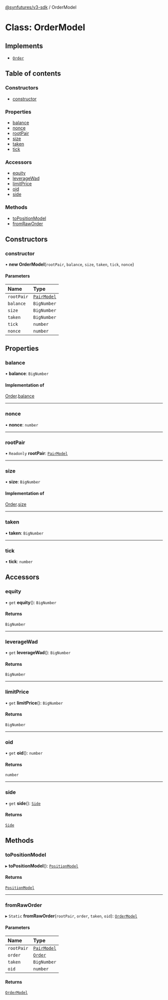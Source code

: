 [@synfutures/v3-sdk](../README.md) / OrderModel

# Class: OrderModel

## Implements

- [`Order`](../interfaces/Order.md)

## Table of contents

### Constructors

- [constructor](OrderModel.md#constructor)

### Properties

- [balance](OrderModel.md#balance)
- [nonce](OrderModel.md#nonce)
- [rootPair](OrderModel.md#rootpair)
- [size](OrderModel.md#size)
- [taken](OrderModel.md#taken)
- [tick](OrderModel.md#tick)

### Accessors

- [equity](OrderModel.md#equity)
- [leverageWad](OrderModel.md#leveragewad)
- [limitPrice](OrderModel.md#limitprice)
- [oid](OrderModel.md#oid)
- [side](OrderModel.md#side)

### Methods

- [toPositionModel](OrderModel.md#topositionmodel)
- [fromRawOrder](OrderModel.md#fromraworder)

## Constructors

### constructor

• **new OrderModel**(`rootPair`, `balance`, `size`, `taken`, `tick`, `nonce`)

#### Parameters

| Name | Type |
| :------ | :------ |
| `rootPair` | [`PairModel`](PairModel.md) |
| `balance` | `BigNumber` |
| `size` | `BigNumber` |
| `taken` | `BigNumber` |
| `tick` | `number` |
| `nonce` | `number` |

## Properties

### balance

• **balance**: `BigNumber`

#### Implementation of

[Order](../interfaces/Order.md).[balance](../interfaces/Order.md#balance)

___

### nonce

• **nonce**: `number`

___

### rootPair

• `Readonly` **rootPair**: [`PairModel`](PairModel.md)

___

### size

• **size**: `BigNumber`

#### Implementation of

[Order](../interfaces/Order.md).[size](../interfaces/Order.md#size)

___

### taken

• **taken**: `BigNumber`

___

### tick

• **tick**: `number`

## Accessors

### equity

• `get` **equity**(): `BigNumber`

#### Returns

`BigNumber`

___

### leverageWad

• `get` **leverageWad**(): `BigNumber`

#### Returns

`BigNumber`

___

### limitPrice

• `get` **limitPrice**(): `BigNumber`

#### Returns

`BigNumber`

___

### oid

• `get` **oid**(): `number`

#### Returns

`number`

___

### side

• `get` **side**(): [`Side`](../enums/Side.md)

#### Returns

[`Side`](../enums/Side.md)

## Methods

### toPositionModel

▸ **toPositionModel**(): [`PositionModel`](PositionModel.md)

#### Returns

[`PositionModel`](PositionModel.md)

___

### fromRawOrder

▸ `Static` **fromRawOrder**(`rootPair`, `order`, `taken`, `oid`): [`OrderModel`](OrderModel.md)

#### Parameters

| Name | Type |
| :------ | :------ |
| `rootPair` | [`PairModel`](PairModel.md) |
| `order` | [`Order`](../interfaces/Order.md) |
| `taken` | `BigNumber` |
| `oid` | `number` |

#### Returns

[`OrderModel`](OrderModel.md)
